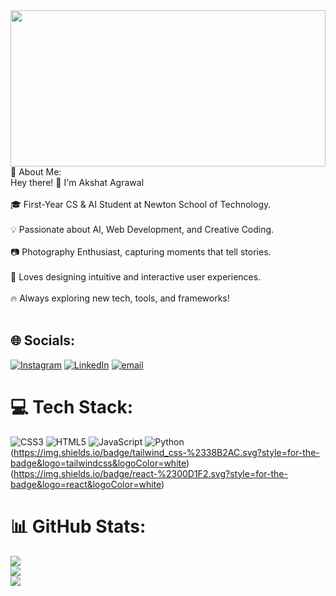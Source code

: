 <img src ="https://miro.medium.com/v2/resize:fit:900/1*b29pJKZqp6Jxb3rd9QlJiw.png" style="width:100%;height:250px;object-fit:cover;object-position:center">
💫 About Me:<br>
Hey there! 👋 I'm Akshat Agrawal<br><br>🎓 First-Year CS & AI Student at Newton School of Technology.<br><br>💡 Passionate about AI, Web Development, and Creative Coding.<br><br>📷 Photography Enthusiast, capturing moments that tell stories.<br><br>🎨 Loves designing intuitive and interactive user experiences.<br><br>🔥 Always exploring new tech, tools, and frameworks!<br><br>


## 🌐 Socials:
[![Instagram](https://img.shields.io/badge/Instagram-%23E4405F.svg?logo=Instagram&logoColor=white)](https://instagram.com/https://www.instagram.com/akshat_agrawal.14/) [![LinkedIn](https://img.shields.io/badge/LinkedIn-%230077B5.svg?logo=linkedin&logoColor=white)](https://linkedin.com/in/https://www.linkedin.com/in/akshat-agrawal-955347316/) [![email](https://img.shields.io/badge/Email-D14836?logo=gmail&logoColor=white)](mailto:akshata.14feb@gmail.com) 

# 💻 Tech Stack:
![CSS3](https://img.shields.io/badge/css3-%231572B6.svg?style=for-the-badge&logo=css3&logoColor=white) ![HTML5](https://img.shields.io/badge/html5-%23E34F26.svg?style=for-the-badge&logo=html5&logoColor=white) ![JavaScript](https://img.shields.io/badge/javascript-%23323330.svg?style=for-the-badge&logo=javascript&logoColor=%23F7DF1E) ![Python](https://img.shields.io/badge/python-3670A0?style=for-the-badge&logo=python&logoColor=ffdd54)
(https://img.shields.io/badge/tailwind_css-%2338B2AC.svg?style=for-the-badge&logo=tailwindcss&logoColor=white)(https://img.shields.io/badge/react-%2300D1F2.svg?style=for-the-badge&logo=react&logoColor=white)
# 📊 GitHub Stats:
![](https://github-readme-stats.vercel.app/api?username=Akshuu1&theme=radical&hide_border=true&include_all_commits=true&count_private=true)<br/>
![](https://github-readme-streak-stats.herokuapp.com/?user=Akshuu1&theme=radical&hide_border=true)<br/>
![](https://github-readme-stats.vercel.app/api/top-langs/?username=Akshuu1&theme=radical&hide_border=true&include_all_commits=true&count_private=true&layout=compact)

